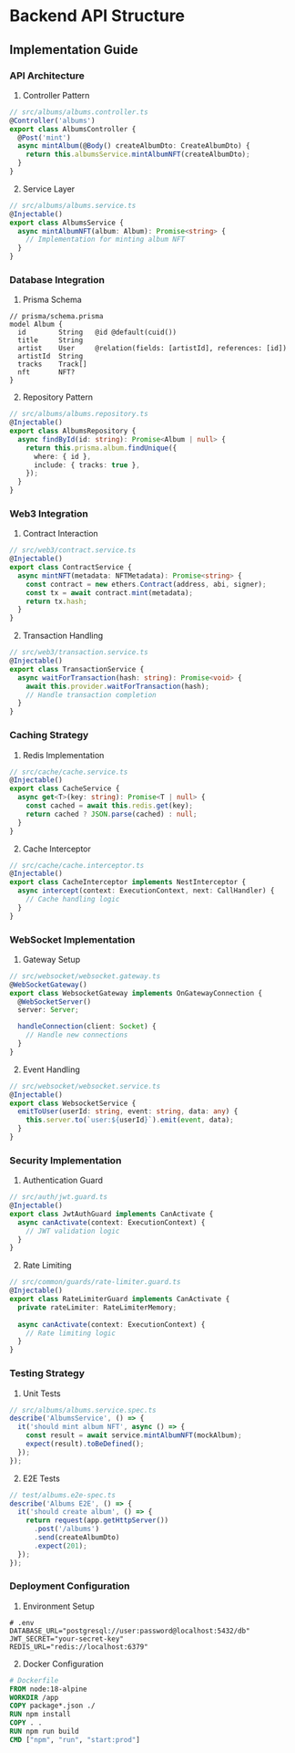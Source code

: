# Backend API Structure

## Implementation Guide

### API Architecture

1. Controller Pattern
```typescript
// src/albums/albums.controller.ts
@Controller('albums')
export class AlbumsController {
  @Post('mint')
  async mintAlbum(@Body() createAlbumDto: CreateAlbumDto) {
    return this.albumsService.mintAlbumNFT(createAlbumDto);
  }
}
```

2. Service Layer
```typescript
// src/albums/albums.service.ts
@Injectable()
export class AlbumsService {
  async mintAlbumNFT(album: Album): Promise<string> {
    // Implementation for minting album NFT
  }
}
```

### Database Integration

1. Prisma Schema
```prisma
// prisma/schema.prisma
model Album {
  id        String   @id @default(cuid())
  title     String
  artist    User     @relation(fields: [artistId], references: [id])
  artistId  String
  tracks    Track[]
  nft       NFT?
}
```

2. Repository Pattern
```typescript
// src/albums/albums.repository.ts
@Injectable()
export class AlbumsRepository {
  async findById(id: string): Promise<Album | null> {
    return this.prisma.album.findUnique({
      where: { id },
      include: { tracks: true },
    });
  }
}
```

### Web3 Integration

1. Contract Interaction
```typescript
// src/web3/contract.service.ts
@Injectable()
export class ContractService {
  async mintNFT(metadata: NFTMetadata): Promise<string> {
    const contract = new ethers.Contract(address, abi, signer);
    const tx = await contract.mint(metadata);
    return tx.hash;
  }
}
```

2. Transaction Handling
```typescript
// src/web3/transaction.service.ts
@Injectable()
export class TransactionService {
  async waitForTransaction(hash: string): Promise<void> {
    await this.provider.waitForTransaction(hash);
    // Handle transaction completion
  }
}
```

### Caching Strategy

1. Redis Implementation
```typescript
// src/cache/cache.service.ts
@Injectable()
export class CacheService {
  async get<T>(key: string): Promise<T | null> {
    const cached = await this.redis.get(key);
    return cached ? JSON.parse(cached) : null;
  }
}
```

2. Cache Interceptor
```typescript
// src/cache/cache.interceptor.ts
@Injectable()
export class CacheInterceptor implements NestInterceptor {
  async intercept(context: ExecutionContext, next: CallHandler) {
    // Cache handling logic
  }
}
```

### WebSocket Implementation

1. Gateway Setup
```typescript
// src/websocket/websocket.gateway.ts
@WebSocketGateway()
export class WebsocketGateway implements OnGatewayConnection {
  @WebSocketServer()
  server: Server;

  handleConnection(client: Socket) {
    // Handle new connections
  }
}
```

2. Event Handling
```typescript
// src/websocket/websocket.service.ts
@Injectable()
export class WebsocketService {
  emitToUser(userId: string, event: string, data: any) {
    this.server.to(`user:${userId}`).emit(event, data);
  }
}
```

### Security Implementation

1. Authentication Guard
```typescript
// src/auth/jwt.guard.ts
@Injectable()
export class JwtAuthGuard implements CanActivate {
  async canActivate(context: ExecutionContext) {
    // JWT validation logic
  }
}
```

2. Rate Limiting
```typescript
// src/common/guards/rate-limiter.guard.ts
@Injectable()
export class RateLimiterGuard implements CanActivate {
  private rateLimiter: RateLimiterMemory;
  
  async canActivate(context: ExecutionContext) {
    // Rate limiting logic
  }
}
```

### Testing Strategy

1. Unit Tests
```typescript
// src/albums/albums.service.spec.ts
describe('AlbumsService', () => {
  it('should mint album NFT', async () => {
    const result = await service.mintAlbumNFT(mockAlbum);
    expect(result).toBeDefined();
  });
});
```

2. E2E Tests
```typescript
// test/albums.e2e-spec.ts
describe('Albums E2E', () => {
  it('should create album', () => {
    return request(app.getHttpServer())
      .post('/albums')
      .send(createAlbumDto)
      .expect(201);
  });
});
```

### Deployment Configuration

1. Environment Setup
```env
# .env
DATABASE_URL="postgresql://user:password@localhost:5432/db"
JWT_SECRET="your-secret-key"
REDIS_URL="redis://localhost:6379"
```

2. Docker Configuration
```dockerfile
# Dockerfile
FROM node:18-alpine
WORKDIR /app
COPY package*.json ./
RUN npm install
COPY . .
RUN npm run build
CMD ["npm", "run", "start:prod"]
```